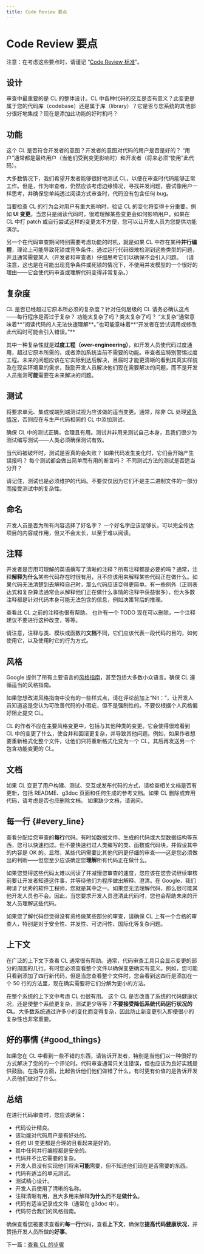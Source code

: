 ```yaml
---
title: Code Review 要点
---
```


# Code Review 要点

注意：在考虑这些要点时，请谨记 “[Code Review 标准](../standard)”。

## 设计

审查中最重要的是 CL 的整体设计。CL 中各种代码的交互是否有意义？此变更是属于您的代码库（codebase）还是属于库（library）？它是否与您系统的其他部分很好地集成？现在是添加此功能的好时机吗？

## 功能

这个 CL 是否符合开发者的意图？开发者的意图对代码的用户是否是好的？ “用户”通常都是最终用户（当他们受到变更影响时）和开发者（将来必须“使用”此代码）。

大多数情况下，我们希望开发者能够很好地测试 CL，以便在审查时代码能够正常工作。但是，作为审查者，仍然应该考虑边缘情况，寻找并发问题，尝试像用户一样思考，并确保您单纯透过阅读方式审查时，代码没有包含任何 bug。

当要检查 CL 的行为会对用户有重大影响时，验证 CL 的变化将变得十分重要。例如 **UI 变更**。当您只是阅读代码时，很难理解某些变更会如何影响用户。如果在 CL 中打 patch 或自行尝试这样的变更太不方便，您可以让开发人员为您提供功能演示。

另一个在代码审查期间特别需要考虑功能的时机，就是如果 CL 中存在某种**并行编程**，理论上可能导致死锁或竞争条件。通过运行代码很难检测到这些类型的问题，并且通常需要某人（开发者和审查者）仔细思考它们以确保不会引入问题。 （请注意，这也是在可能出现竞争条件或死锁的情况下，不使用并发模型的一个很好的理由——它会使代码审查或理解代码变得非常复杂。）

## 复杂度

CL 是否已经超过它原本所必须的复杂度？针对任何层级的 CL 请务必确认这点——每行程序是否过于复杂？ 功能太复杂了吗？类太复杂了吗？ “太复杂”通常意味着**“阅读代码的人无法快速理解**。”也可能意味着**“开发者在尝试调用或修改此代码时可能会引入错误。”**

其中一种复杂性就是**过度工程（over-engineering）**，如开发人员使代码过度通用，超过它原本所需的，或者添加系统当前不需要的功能。审查者应特别警惕过度工程。未来的问题应该在它实际到达后解决，且届时才能更清晰的看到其真实样貌及在现实环境里的需求，鼓励开发人员解决他们现在需要解决的问题，而不是开发人员推测**可能**需要在未来解决的问题。

## 测试

将要求单元、集成或端到端测试视为应该做的适当变更。通常，除非 CL 处理[紧急情况](../../emergencies)，否则应在与生产代码相同的 CL 中添加测试。

确保 CL 中的测试正确，合理且有用。测试并非用来测试自己本身，且我们很少为测试编写测试——人类必须确保测试有效。

当代码被破坏时，测试是否真的会失败？ 如果代码发生变化时，它们会开始产生误报吗？ 每个测试都会做出简单而有用的断言吗？ 不同测试方法的测试是否适当分开？

请记住，测试也是必须维护的代码。不要仅仅因为它们不是主二进制文件的一部分而接受测试中的复杂性。

## 命名

开发人员是否为所有内容选择了好名字？ 一个好名字应该足够长，可以完全传达项目的内容或作用，但又不会太长，以至于难以阅读。

## 注释

开发者是否用可理解的英语撰写了清晰的注释？所有注释都是必要的吗？通常，注释**解释为什么**某些代码存在时很有用，且不应该用来解释某些代码正在做什么。如果代码无法清楚到去解释自己时，那么代码应该变得更简单。有一些例外（正则表达式和复杂算法通常会从解释他们正在做什么事情的注释中获益很多），但大多数注释都是针对代码本身可能无法包含的信息，例如决策背后的推理。

查看此 CL 之前的注释也很有帮助。 也许有一个 TODO 现在可以删除，一个注释建议不要进行这种改变，等等。

请注意，注释与类、模块或函数的**文档**不同，它们应该代表一段代码的目的，如何使用它，以及使用时它的行为方式。

## 风格

Google 提供了所有主要语言的[风格指南](http://google.github.io/styleguide/)，甚至包括大多数小众语言。确保 CL 遵循适当的风格指南。

如果您想改进风格指南中没有的一些样式点，请在评论前加上“Nit：”，让开发人员知道这是您认为可改善代码的小瑕疵，但不是强制性的。不要仅根据个人风格偏好阻止提交 CL。

CL 的作者不应在主要风格变更中，包括与其他种类的变更。它会使得很难看到 CL 中的变更了什么，使合并和回滚更复杂，并导致其他问题。例如，如果作者想要重新格式化整个文件，让他们只将重新格式化变为一个 CL，其后再发送另一个包含功能变更的 CL。

## 文档

如果 CL 变更了用户构建、测试、交互或发布代码的方式，请检查相关文档是否有更新，包括 README、g3doc 页面和任何生成的参考文档。如果 CL 删除或弃用代码，请考虑是否也应删除文档。 如果缺少文档，请询问。

## 每一行 {#every_line}

查看分配给您审查的**每行**代码。有时如数据文件、生成的代码或大型数据结构等东西，您可以快速扫过。但不要快速扫过人类编写的类、函数或代码块，并假设其中的内容是 OK 的。显然，某些代码需要比其他代码更仔细的审查——这是您必须做出的判断——但您至少应该确定您**理解**所有代码正在做什么。

如果您觉得这些代码太难以阅读了并减慢您审查的速度，您应该在您尝试继续审核前要让开发者知道这件事，并等待他们为程序做出解释、澄清。在 Google，我们聘请了优秀的软件工程师，您就是其中之一。如果您无法理解代码，那么很可能其他开发人员也不会。因此，当您要求开发人员澄清此代码时，您也会帮助未来的开发人员理解这些代码。

如果您了解代码但觉得没有资格做某些部分的审查，请确保 CL 上有一个合格的审查人，特别是对于安全性、并发性、可访问性、国际化等复杂问题。

## 上下文

在广泛的上下文下查看 CL 通常很有帮助。通常，代码审查工具只会显示变更的部分的周围的几行。有时您必须查看整个文件以确保变更确实有意义。例如，您可能只看到添加了四行新代码，但是当您查看整个文件时，您会看到这四行是添加在一个 50 行的方法里，现在确实需要将它们分解为更小的方法。

在整个系统的上下文中考虑 CL 也很有用。 这个 CL 是否改善了系统的代码健康状况，还是使整个系统更复杂，测试更少等等？**不要接受降低系统代码运行状况的 CL**。大多数系统通过许多小的变化而变得复杂，因此防止新变更引入即便很小的复杂性也非常重要。

## 好的事情 {#good_things}

如果您在 CL 中看到一些不错的东西，请告诉开发者，特别是当他们以一种很好的方式解决了您的的一个评论时。代码审查通常只关注错误，但也应该为良好实践提供鼓励。在指导方面，比起告诉他们他们做错了什么，有时更有价值的是告诉开发人员他们做对了什么。

## 总结

在进行代码审查时，您应该确保：

 - 代码设计精良。
 - 该功能对代码用户是有好处的。
 - 任何 UI 变更都是合理的且看起来是好的。
 - 其中任何并行编程都是安全的。
 - 代码并不比它需要的复杂。
 - 开发人员没有实现他们将来**可能**需要，但不知道他们现在是否需要的东西。
 - 代码有适当的单元测试。
 - 测试精心设计。
 - 开发人员使用了清晰的名称。
 - 注释清晰有用，且大多用来解释**为什么**而不是**做什么**。
 - 代码有适当记录成文件（通常在 g3doc 中）。
 - 代码符合我们的风格指南。

确保查看您被要求查看的**每一行**代码，查看**上下文**，确保您**提高代码健康状况**，并赞扬开发人员所做的**好事**。

下一篇：[查看 CL 的步骤](../navigate)
